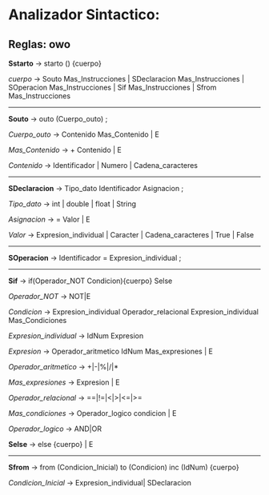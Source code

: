 # Analizador Sintactico:

## Reglas: owo

__Sstarto__ -> starto () {cuerpo}

_cuerpo_ -> Souto Mas_Instrucciones | 
	  SDeclaracion Mas_Instrucciones | 
	  SOperacion Mas_Instrucciones | 
	  Sif Mas_Instrucciones | 
	  Sfrom Mas_Instrucciones

---

__Souto__ -> outo (Cuerpo_outo) ;

_Cuerpo_outo_ -> Contenido Mas_Contenido | E

_Mas_Contenido_ -> + Contenido | E

_Contenido_ -> Identificador | Numero | Cadena_caracteres

---

__SDeclaracion__ -> Tipo_dato Identificador Asignacion ;

_Tipo_dato_ -> int | double | float | String 

_Asignacion_ -> = Valor | E

_Valor_ -> Expresion_individual | Caracter | Cadena_caracteres | True | False

---

__SOperacion__ -> Identificador = Expresion_individual ;

---

__Sif__ -> if(Operador_NOT Condicion){cuerpo} Selse

_Operador_NOT_ -> NOT|E

_Condicion_ -> Expresion_individual Operador_relacional Expresion_individual Mas_Condiciones

_Expresion_individual_ -> IdNum Expresion

_Expresion_ -> Operador_aritmetico IdNum Mas_expresiones | E

_Operador_aritmetico_ -> +|-|%|/|*

_Mas_expresiones_ -> Expresion | E

_Operador_relacional_ -> ==|!=|<|>|<=|>=

_Mas_condiciones_ -> Operador_logico condicion | E

_Operador_logico_ -> AND|OR

__Selse__ -> else {cuerpo} | E

---

__Sfrom__ -> from (Condicion_Inicial) to (Condicion) inc (IdNum) {cuerpo}

_Condicion_Inicial_ -> Expresion_individual| SDeclaracion
